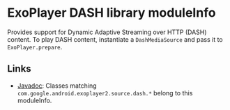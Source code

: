 # ExoPlayer DASH library moduleInfo #

Provides support for Dynamic Adaptive Streaming over HTTP (DASH) content. To
play DASH content, instantiate a `DashMediaSource` and pass it to
`ExoPlayer.prepare`.

## Links ##

* [Javadoc][]: Classes matching `com.google.android.exoplayer2.source.dash.*`
  belong to this moduleInfo.

[Javadoc]: https://google.github.io/ExoPlayer/doc/reference/index.html
